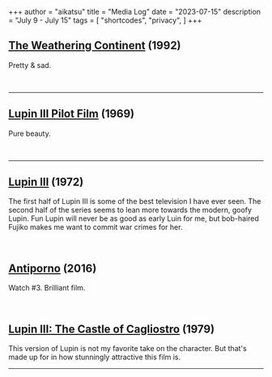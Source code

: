+++
author = "aikatsu"
title = "Media Log"
date = "2023-07-15"
description = "July 9 - July 15"
tags = [
    "shortcodes",
    "privacy",
]
+++

## [The Weathering Continent](https://anidb.net/anime/1234) (1992)

Pretty & sad.

<br>

---

## [Lupin III Pilot Film](https://anidb.net/anime/3181) (1969)

Pure beauty.

<br>

---

## [Lupin III](https://anidb.net/anime/421) (1972)

The first half of Lupin III is some of the best television I have ever seen. The second half of the series seems to lean more towards the modern, goofy Lupin. Fun Lupin will never be as good as early Luin for me, but bob-haired Fujiko makes me want to commit war crimes for her.

<br>

## [Antiporno](https://www.imdb.com/title/tt5973032/) (2016)

Watch #3. Brilliant film.

<br>

## [Lupin III: The Castle of Cagliostro](https://anidb.net/anime/320) (1979)

This version of Lupin is not my favorite take on the character. But that's made up for in how stunningly attractive this film is.

---

<br>





